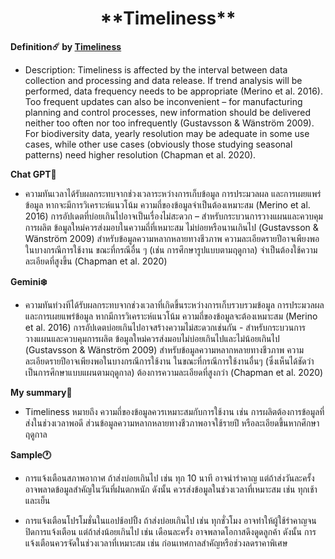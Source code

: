 <center><h1>**Timeliness**</h1></center>  

**Definition☄️ by [Timeliness](https://rdm.mpdl.mpg.de/before-research/data-quality/)**

- Description: Timeliness is affected by the interval between data collection and processing and data release. If trend analysis will be performed, data frequency needs to be appropriate (Merino et al. 2016). Too frequent updates can also be inconvenient – for manufacturing planning and control processes, new information should be delivered neither too often nor too infrequently (Gustavsson & Wänström 2009). For biodiversity data, yearly resolution may be adequate in some use cases, while other use cases (obviously those studying seasonal patterns) need higher resolution (Chapman et al. 2020).

**Chat GPT🤖**

- ความทันเวลาได้รับผลกระทบจากช่วงเวลาระหว่างการเก็บข้อมูล การประมวลผล และการเผยแพร่ข้อมูล หากจะมีการวิเคราะห์แนวโน้ม ความถี่ของข้อมูลจำเป็นต้องเหมาะสม (Merino et al. 2016) การอัปเดตที่บ่อยเกินไปอาจเป็นเรื่องไม่สะดวก – สำหรับกระบวนการวางแผนและควบคุมการผลิต ข้อมูลใหม่ควรส่งมอบในความถี่ที่เหมาะสม ไม่บ่อยหรือนานเกินไป (Gustavsson & Wänström 2009) สำหรับข้อมูลความหลากหลายทางชีวภาพ ความละเอียดรายปีอาจเพียงพอในบางกรณีการใช้งาน ขณะที่กรณีอื่น ๆ (เช่น การศึกษารูปแบบตามฤดูกาล) จำเป็นต้องใช้ความละเอียดที่สูงขึ้น (Chapman et al. 2020)

**Gemini❄️**

- ความทันท่วงทีได้รับผลกระทบจากช่วงเวลาที่เกิดขึ้นระหว่างการเก็บรวบรวมข้อมูล การประมวลผล และการเผยแพร่ข้อมูล หากมีการวิเคราะห์แนวโน้ม ความถี่ของข้อมูลจะต้องเหมาะสม (Merino et al. 2016) การอัปเดตบ่อยเกินไปอาจสร้างความไม่สะดวกเช่นกัน - สำหรับกระบวนการวางแผนและควบคุมการผลิต ข้อมูลใหม่ควรส่งมอบไม่บ่อยเกินไปและไม่น้อยเกินไป (Gustavsson & Wänström 2009) สำหรับข้อมูลความหลากหลายทางชีวภาพ ความละเอียดรายปีอาจเพียงพอในบางกรณีการใช้งาน ในขณะที่กรณีการใช้งานอื่นๆ (ซึ่งเห็นได้ชัดว่าเป็นการศึกษาแบบแผนตามฤดูกาล) ต้องการความละเอียดที่สูงกว่า (Chapman et al. 2020)

**My summary📖**

- Timeliness หมายถึง ความถี่ของข้อมูลควรเหมาะสมกับการใช้งาน เช่น การผลิตต้องการข้อมูลที่ส่งในช่วงเวลาพอดี ส่วนข้อมูลความหลากหลายทางชีวภาพอาจใช้รายปี หรือละเอียดขึ้นหากศึกษาฤดูกาล

**Sample🕐**

- การแจ้งเตือนสภาพอากาศ
ถ้าส่งบ่อยเกินไป เช่น ทุก 10 นาที อาจน่ารำคาญ แต่ถ้าส่งวันละครั้ง อาจพลาดข้อมูลสำคัญในวันที่ฝนตกหนัก ดังนั้น ควรส่งข้อมูลในช่วงเวลาที่เหมาะสม เช่น ทุกเช้าและเย็น

- การแจ้งเตือนโปรโมชั่นในแอปช้อปปิ้ง
ถ้าส่งบ่อยเกินไป เช่น ทุกชั่วโมง อาจทำให้ผู้ใช้รำคาญจนปิดการแจ้งเตือน แต่ถ้าส่งน้อยเกินไป เช่น เดือนละครั้ง อาจพลาดโอกาสดึงดูดลูกค้า ดังนั้น การแจ้งเตือนควรจัดในช่วงเวลาที่เหมาะสม เช่น ก่อนเทศกาลสำคัญหรือช่วงลดราคาพิเศษ
